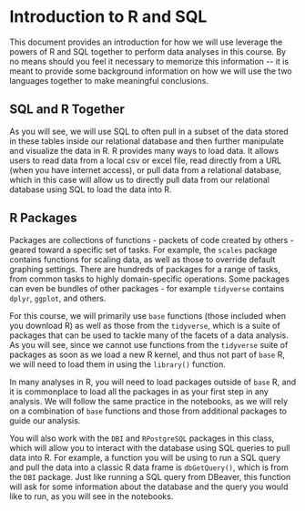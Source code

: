 # Introduction to R and SQL

This document provides an introduction for how we will use leverage the powers of R and SQL together to perform data analyses in this course. By no means should you feel it necessary to memorize this information -- it is meant to provide some background information on how we will use the two languages together to make meaningful conclusions.

## SQL and R Together

As you will see, we will use SQL to often pull in a subset of the data stored in these tables inside our relational database and then further manipulate and visualize the data in R. R provides many ways to load data. It allows users to read data from a local csv or excel file, read directly from a URL (when you have internet access), or pull data from a relational database, which in this case will allow us to directly pull data from our relational database using SQL to load the data into R.

## R Packages

Packages are collections of functions - packets of code created by others - geared toward a specific set of tasks. For example, the `scales` package contains functions for scaling data, as well as those to override default graphing settings. There are hundreds of packages for a range of tasks, from common tasks to highly domain-specific operations. Some packages can even be bundles of other packages - for example `tidyverse` contains `dplyr`, `ggplot`, and others.

For this course, we will primarily use `base` functions (those included when you download R) as well as those from the `tidyverse`, which is a suite of packages that can be used to tackle many of the facets of a data analysis. As you will see, since we cannot use functions from the `tidyverse` suite of packages as soon as we load a new R kernel, and thus not part of `base` R, we will need to load them in using the `library()` function. 

In many analyses in R, you will need to load packages outside of `base` R, and it is commonplace to load all the packages in as your first step in any analysis. We will follow the same practice in the notebooks, as we will rely on a combination of `base` functions and those from additional packages to guide our analysis. 

You will also work with the `DBI` and `RPostgreSQL` packages in this class, which will allow you to interact with the database using SQL queries to pull data into R. For example, a function you will be using to run a SQL query and pull the data into a classic R data frame is `dbGetQuery()`, which is from the `DBI` package. Just like running a SQL query from DBeaver, this function will ask for some information about the database and the query you would like to run, as you will see in the notebooks.